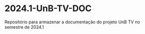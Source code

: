 # 2024.1-UnB-TV-DOC
Repositório para armazenar a documentação do projeto UnB TV no semestre de 2024.1
